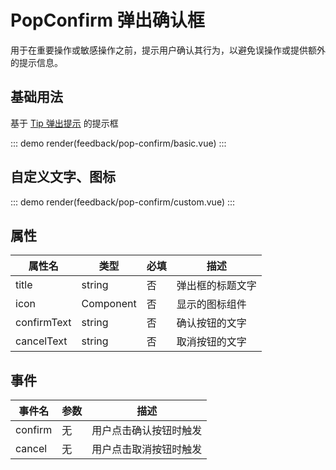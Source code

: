 # PopConfirm 弹出确认框

用于在重要操作或敏感操作之前，提示用户确认其行为，以避免误操作或提供额外的提示信息。

## 基础用法

基于 [Tip 弹出提示](/components/feedback/tip) 的提示框

::: demo
render(feedback/pop-confirm/basic.vue)
:::

## 自定义文字、图标

::: demo
render(feedback/pop-confirm/custom.vue)
:::

## 属性

| 属性名      | 类型      | 必填 | 描述             |
| ----------- | --------- | ---- | ---------------- |
| title       | string    | 否   | 弹出框的标题文字 |
| icon        | Component | 否   | 显示的图标组件   |
| confirmText | string    | 否   | 确认按钮的文字   |
| cancelText  | string    | 否   | 取消按钮的文字   |

## 事件

| 事件名  | 参数 | 描述                   |
| ------- | ---- | ---------------------- |
| confirm | 无   | 用户点击确认按钮时触发 |
| cancel  | 无   | 用户点击取消按钮时触发 |
